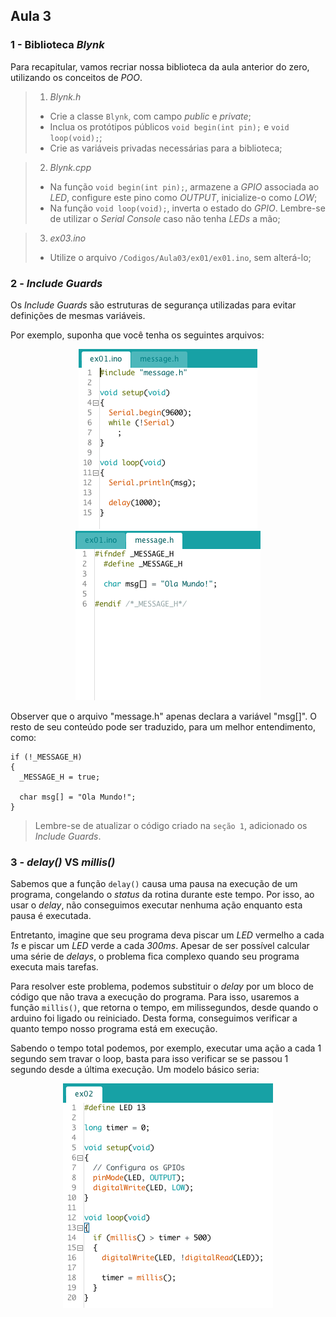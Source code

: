 ## Aula 3

### 1 - Biblioteca *Blynk*

Para recapitular, vamos recriar nossa biblioteca da aula anterior do zero, utilizando os conceitos de *POO*.

> 1. *Blynk.h*
>
> * Crie a classe ```Blynk```, com campo *public* e *private*;
> * Inclua os protótipos públicos ```void begin(int pin);``` e ```void loop(void);```;
> * Crie as variáveis privadas necessárias para a biblioteca;

> 2. *Blynk.cpp*
>
> * Na função ```void begin(int pin);```, armazene a *GPIO* associada ao *LED*, configure este pino como *OUTPUT*, inicialize-o como *LOW*;
> * Na função ```void loop(void);```, inverta o estado do *GPIO*. Lembre-se de utilizar o *Serial Console* caso não tenha *LEDs* a mão;

> 3. *ex03.ino*
>
> * Utilize o arquivo ```/Codigos/Aula03/ex01/ex01.ino```, sem alterá-lo;

### 2 - *Include Guards*

Os *Include Guards* são estruturas de segurança utilizadas para evitar definições de mesmas variáveis.

Por exemplo, suponha que você tenha os seguintes arquivos:

<p align="center">
  <img src="screenshots/ex07_1.jpg">
  <img src="screenshots/ex07_2.jpg">
</p>

Observer que o arquivo "message.h" apenas declara a variável "msg[]". O resto de seu conteúdo pode ser traduzido, para um melhor entendimento, como:

```
if (!_MESSAGE_H)
{
  _MESSAGE_H = true;
  
  char msg[] = "Ola Mundo!";
}
```

> Lembre-se de atualizar o código criado na ```seção 1```, adicionado os *Include Guards*.

### 3 - *delay()* VS *millis()*

Sabemos que a função ```delay()``` causa uma pausa na execução de um programa, congelando o *status* da rotina durante este tempo. Por isso, ao usar o *delay*, não conseguimos executar nenhuma ação enquanto esta pausa é executada.

Entretanto, imagine que seu programa deva piscar um *LED* vermelho a cada *1s* e piscar um *LED* verde a cada *300ms*. Apesar de ser possível calcular uma série de *delays*, o problema fica complexo quando seu programa executa mais tarefas.

Para resolver este problema, podemos substituir o *delay* por um bloco de código que não trava a execução do programa. Para isso, usaremos a função ```millis()```, que retorna o tempo, em milissegundos, desde quando o arduino foi ligado ou reiniciado. Desta forma, conseguimos verificar a quanto tempo nosso programa está em execução.

Sabendo o tempo total podemos, por exemplo, executar uma ação a cada 1 segundo sem travar o loop, basta para isso verificar se se passou 1 segundo desde a última execução. Um modelo básico seria:

<p align="center">
  <img src="screenshots/ex08.jpg">
</p>
